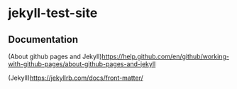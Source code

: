 # jekyll-test-site

## Documentation

(About github pages and Jekyll)<https://help.github.com/en/github/working-with-github-pages/about-github-pages-and-jekyll>

(Jekyll)<https://jekyllrb.com/docs/front-matter/>
